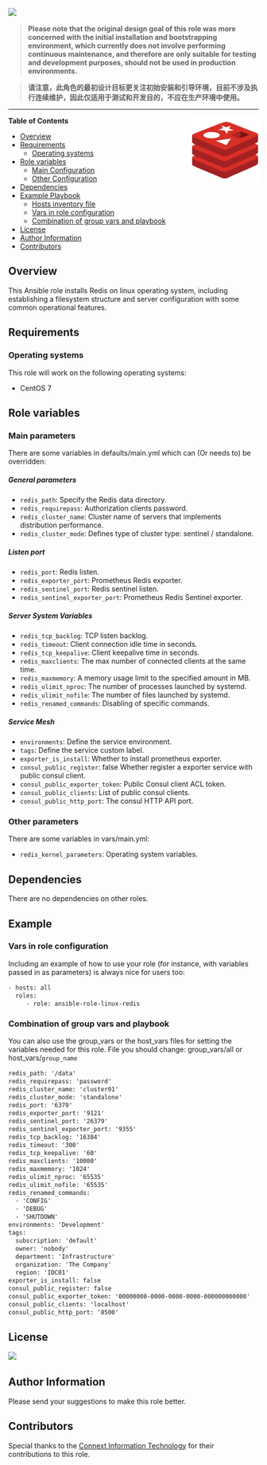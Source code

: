 ![](https://img.shields.io/badge/Ansible-redis-green.svg?logo=angular&style=for-the-badge)

>__Please note that the original design goal of this role was more concerned with the initial installation and bootstrapping environment, which currently does not involve performing continuous maintenance, and therefore are only suitable for testing and development purposes,  should not be used in production environments.__

>__请注意，此角色的最初设计目标更关注初始安装和引导环境，目前不涉及执行连续维护，因此仅适用于测试和开发目的，不应在生产环境中使用。__
___

<p><img src="https://raw.githubusercontent.com/goldstrike77/goldstrike77.github.io/master/img/logo/logo_redis.png" align="right" /></p>

__Table of Contents__

- [Overview](#overview)
- [Requirements](#requirements)
  * [Operating systems](#operating-systems)
- [ Role variables](#Role-variables)
  * [Main Configuration](#Main-parameters)
  * [Other Configuration](#Other-parameters)
- [Dependencies](#dependencies)
- [Example Playbook](#example-playbook)
  * [Hosts inventory file](#Hosts-inventory-file)
  * [Vars in role configuration](#vars-in-role-configuration)
  * [Combination of group vars and playbook](#combination-of-group-vars-and-playbook)
- [License](#license)
- [Author Information](#author-information)
- [Contributors](#Contributors)

## Overview
This Ansible role installs Redis on linux operating system, including establishing a filesystem structure and server configuration with some common operational features.

## Requirements
### Operating systems
This role will work on the following operating systems:

  * CentOS 7

## Role variables
### Main parameters #
There are some variables in defaults/main.yml which can (Or needs to) be overridden:
##### General parameters
* `redis_path`: Specify the Redis data directory.
* `redis_requirepass`: Authorization clients password.
* `redis_cluster_name`: Cluster name of servers that implements distribution performance.
* `redis_cluster_mode`: Defines type of cluster type: sentinel / standalone.

##### Listen port
* `redis_port`: Redis listen.
* `redis_exporter_port`: Prometheus Redis exporter.
* `redis_sentinel_port`: Redis sentinel listen.
* `redis_sentinel_exporter_port`: Prometheus Redis Sentinel exporter.

##### Server System Variables
* `redis_tcp_backlog`: TCP listen backlog.
* `redis_timeout`: Client connection idle time in seconds.
* `redis_tcp_keepalive`: Client keepalive time in seconds.
* `redis_maxclients`: The max number of connected clients at the same time.
* `redis_maxmemory`: A memory usage limit to the specified amount in MB.
* `redis_ulimit_nproc`: The number of processes launched by systemd.
* `redis_ulimit_nofile`: The number of files launched by systemd.
* `redis_renamed_commands`: Disabling of specific commands.

##### Service Mesh
* `environments`: Define the service environment.
* `tags`: Define the service custom label.
* `exporter_is_install`: Whether to install prometheus exporter.
* `consul_public_register`: false Whether register a exporter service with public consul client.
* `consul_public_exporter_token`: Public Consul client ACL token.
* `consul_public_clients`: List of public consul clients.
* `consul_public_http_port`: The consul HTTP API port.

### Other parameters
There are some variables in vars/main.yml:

* `redis_kernel_parameters`: Operating system variables.

## Dependencies
There are no dependencies on other roles.

## Example
### Vars in role configuration
Including an example of how to use your role (for instance, with variables passed in as parameters) is always nice for users too:

    - hosts: all
      roles:
         - role: ansible-role-linux-redis

### Combination of group vars and playbook
You can also use the group_vars or the host_vars files for setting the variables needed for this role. File you should change: group_vars/all or host_vars/`group_name`

    redis_path: '/data'
    redis_requirepass: 'password'
    redis_cluster_name: 'cluster01'
    redis_cluster_mode: 'standalone'
    redis_port: '6379'
    redis_exporter_port: '9121'
    redis_sentinel_port: '26379'
    redis_sentinel_exporter_port: '9355'
    redis_tcp_backlog: '16384'
    redis_timeout: '300'
    redis_tcp_keepalive: '60'
    redis_maxclients: '10000'
    redis_maxmemory: '1024'
    redis_ulimit_nproc: '65535'
    redis_ulimit_nofile: '65535'
    redis_renamed_commands:
      - 'CONFIG'
      - 'DEBUG'
      - 'SHUTDOWN'
    environments: 'Development'
    tags:
      subscription: 'default'
      owner: 'nobody'
      department: 'Infrastructure'
      organization: 'The Company'
      region: 'IDC01'
    exporter_is_install: false
    consul_public_register: false
    consul_public_exporter_token: '00000000-0000-0000-0000-000000000000'
    consul_public_clients: 'localhost'
    consul_public_http_port: '8500'

## License
![](https://img.shields.io/badge/MIT-purple.svg?style=for-the-badge)

## Author Information
Please send your suggestions to make this role better.

## Contributors
Special thanks to the [Connext Information Technology](http://www.connext.com.cn) for their contributions to this role.
